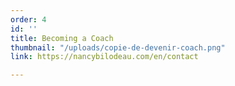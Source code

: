 ```yaml
---
order: 4
id: ''
title: Becoming a Coach
thumbnail: "/uploads/copie-de-devenir-coach.png"
link: https://nancybilodeau.com/en/contact

---
```

